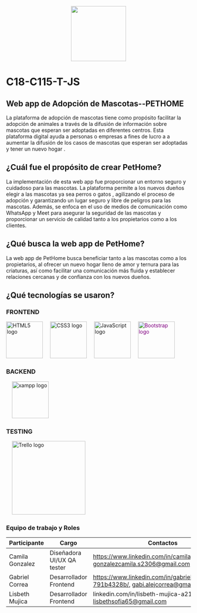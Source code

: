 <div align="center">
  <img height="150" src="https://camo.githubusercontent.com/62da68eb62b1e5f175f7d1f0191dd89a653d7908feb22d37d4a0ab07365d6791/68747470733a2f2f6d656469612e67697068792e636f6d2f6d656469612f4d3967624264396e6244724f5475314d71782f67697068792e676966"  />
</div>

# C18-C115-T-JS

##  Web app de Adopción de Mascotas--PETHOME 

La plataforma de adopción de mascotas tiene como propósito facilitar la adopción de animales a través de la difusión de información sobre mascotas que esperan ser adoptadas en diferentes centros. Esta plataforma digital ayuda a personas o empresas a fines de lucro a  a aumentar la difusión de los casos de mascotas que esperan ser adoptadas y tener un nuevo hogar . 

##  ¿Cuál fue el propósito de crear PetHome?  
La implementación de esta web app fue proporcionar un entorno seguro y cuidadoso para las mascotas. La plataforma permite a los nuevos dueños elegir a las mascotas ya sea perros o gatos , agilizando el proceso de adopción y garantizando un lugar seguro y libre de peligros para las mascotas. Además, se enfoca en el uso de medios de comunicación como WhatsApp y Meet para asegurar la seguridad de las mascotas y proporcionar un servicio de calidad tanto a los propietarios como a los clientes.

## ¿Qué busca la web app de PetHome?
La web app de PetHome busca beneficiar tanto a las mascotas como a los propietarios, al ofrecer un nuevo hogar lleno de amor y ternura para las criaturas, así como facilitar una comunicación más fluida y establecer relaciones cercanas y de confianza con los nuevos dueños.

## ¿Qué tecnologías se usaron?

### FRONTEND

<div align="left">
  <img src="https://cdn.jsdelivr.net/gh/devicons/devicon/icons/html5/html5-original-wordmark.svg" height="100" alt="HTML5 logo"  />
  <img width="12" />
  <img src="https://cdn.jsdelivr.net/gh/devicons/devicon/icons/css3/css3-original-wordmark.svg" height="100" alt="CSS3 logo"  />
  <img width="12" />
  <img src="https://cdn.jsdelivr.net/gh/devicons/devicon/icons/javascript/javascript-original.svg" height="100" alt="JavaScript logo"  />
<img width="12" />
<img src="https://cdn.jsdelivr.net/gh/devicons/devicon/icons/bootstrap/bootstrap-plain-wordmark.svg" height="100" alt="Bootstrap logo" style="color: purple;" />

</div>


### BACKEND

<div align="left">
  <img width="12" />
<img src="https://w7.pngwing.com/pngs/958/438/png-transparent-xampp-hd-logo-thumbnail.png" height="100" alt="xampp logo"  />
</div>

### TESTING

<div align="left">
  <img width="12" />
<img src="https://cdn.jsdelivr.net/gh/devicons/devicon/icons/trello/trello-plain-wordmark.svg" height="200" alt="Trello logo"  />
</div>

### Equipo de trabajo y Roles

| Participante       | Cargo                    | Contactos                                      |
|--------------------|--------------------------|------------------------------------------------|
| Camila Gonzalez    | Diseñadora UI/UX QA tester | https://www.linkedin.com/in/camilagonzalez2306, gonzalezcamila.s2306@gmail.com |
| Gabriel Correa     | Desarrollador Frontend   | https://www.linkedin.com/in/gabriel-correa-791b4328b/, gabi.alejcorrea@gmail.com |
| Lisbeth Mujica     | Desarrollador Frontend   | linkedin.com/in/lisbeth-mujica-a21530183, lisbethsofia65@gmail.com |
